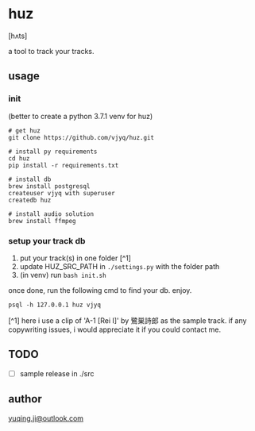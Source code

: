 # huz 

\[hʌts]

a tool to track your tracks.

## usage

### init

(better to create a python 3.7.1 venv for huz)

```
# get huz 
git clone https://github.com/vjyq/huz.git

# install py requirements
cd huz
pip install -r requirements.txt

# install db
brew install postgresql
createuser vjyq with superuser
createdb huz

# install audio solution
brew install ffmpeg
```

### setup your track db

1. put your track(s) in one folder [^1]
2. update HUZ_SRC_PATH in `./settings.py` with the folder path
3. (in venv) run `bash init.sh`

once done, run the following cmd to find your db. enjoy.

```
psql -h 127.0.0.1 huz vjyq
```

[^1] here i use a clip of 'A-1 \[Rei I]' by 鷺巣詩郎 as the sample track. if any copywriting issues, i would appreciate it if you could contact me.  

## TODO

- [ ] sample release in ./src
 
## author

yuqing.ji@outlook.com
